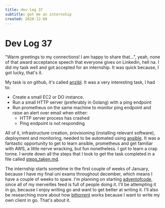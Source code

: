 ```yaml
---
title: dev log 37
subtitle: got me an internship
created: 2020-12-08
---
```

# Dev Log 37

"Warm greetings to my connections! I am happy to share that...", yeah, none of
that award acceptance speech that everyone gives on Linkedin, hell na. I did my
task well and got accepted for an internship. It was quick because, I got
lucky, that's it.

My task is on github, it's called [anzibl](https://github.com/awalvie/anzibl).
It was a very interesting task, I had to:

- Create a small EC2 or DO instance.
- Run a small HTTP server (preferably in Golang) with a ping endpoint
- Run prometheus on the same machine to monitor ping endpoint and raise an
alert over email when either:
  - HTTP server process has crashed
  - Ping endpoint is not responding

All of it, infrastructure creation, provisioning (installing relevant
software), deployment and monitoring, needed to be automated using
[ansible](https://www.ansible.com/). It was a fantastic opportunity to get to
learn ansible, prometheus and get familiar with AWS, a little nerve wracking,
but fun nonetheless. I got to learn a crap tonne. I wrote down all the steps
that I took to get the task completed in a file called
[steps_taken.md](https://github.com/awalvie/anzibl/blob/master/STEPS_TAKEN.md).

The internship starts sometime in the first couple of weeks of January, because
I have my final uni exams throughout december, which means I have a couple of
weeks to spare. I'm planning on starting
[adventofcode](https://adventofcode.com/), since all of my merveilles feed is
full of people doing it. I'll be attempting it in go, because I enjoy writing
go and want to get better at writing it. I'll also be researching more about
how [bittorrent](https://en.wikipedia.org/wiki/BitTorrent) works because I want
to write my own client in go. That's about it.
